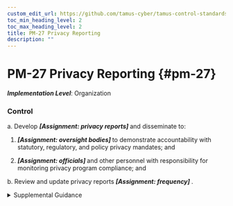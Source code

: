 ```yaml
---
custom_edit_url: https://github.com/tamus-cyber/tamus-control-standards/tree/main/content/tamus.edu/TAMUS_profile.yaml
toc_min_heading_level: 2
toc_max_heading_level: 2
title: PM-27 Privacy Reporting
description: ""
---
```


# PM-27 Privacy Reporting {#pm-27}

_**Implementation Level**_: Organization

### Control



a. Develop <strong title="pm-27_odp.01"> <em>[Assignment: privacy reports]</em> </strong> and disseminate to:

1. <strong title="pm-27_odp.02"> <em>[Assignment: oversight bodies]</em> </strong> to demonstrate accountability with statutory, regulatory, and policy privacy mandates; and

2. <strong title="pm-27_odp.03"> <em>[Assignment: officials]</em> </strong> and other personnel with responsibility for monitoring privacy program compliance; and

b. Review and update privacy reports <strong title="pm-27_odp.04"> <em>[Assignment: frequency]</em> </strong>.


<details><summary>Supplemental Guidance</summary>Through internal and external reporting, organizations promote accountability and transparency in organizational privacy operations. Reporting can also help organizations to determine progress in meeting privacy compliance requirements and privacy controls, compare performance across the federal government, discover vulnerabilities, identify gaps in policy and implementation, and identify models for success. For federal agencies, privacy reports include annual senior agency official for privacy reports to OMB, reports to Congress required by Implementing Regulations of the 9/11 Commission Act, and other public reports required by law, regulation, or policy, including internal policies of organizations. The senior agency official for privacy consults with legal counsel, where appropriate, to ensure that organizations meet all applicable privacy reporting requirements.</details>
